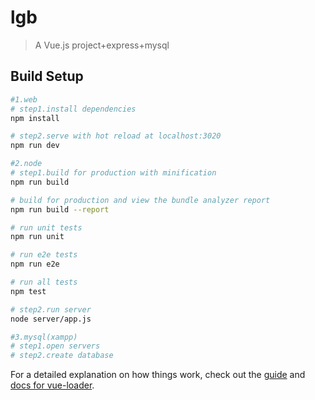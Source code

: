 # lgb

> A Vue.js project+express+mysql

## Build Setup

``` bash
#1.web
# step1.install dependencies
npm install

# step2.serve with hot reload at localhost:3020
npm run dev

#2.node
# step1.build for production with minification
npm run build

# build for production and view the bundle analyzer report
npm run build --report

# run unit tests
npm run unit

# run e2e tests
npm run e2e

# run all tests
npm test

# step2.run server
node server/app.js

#3.mysql(xampp)
# step1.open servers
# step2.create database

```

For a detailed explanation on how things work, check out the [guide](http://vuejs-templates.github.io/webpack/) and [docs for vue-loader](http://vuejs.github.io/vue-loader).
